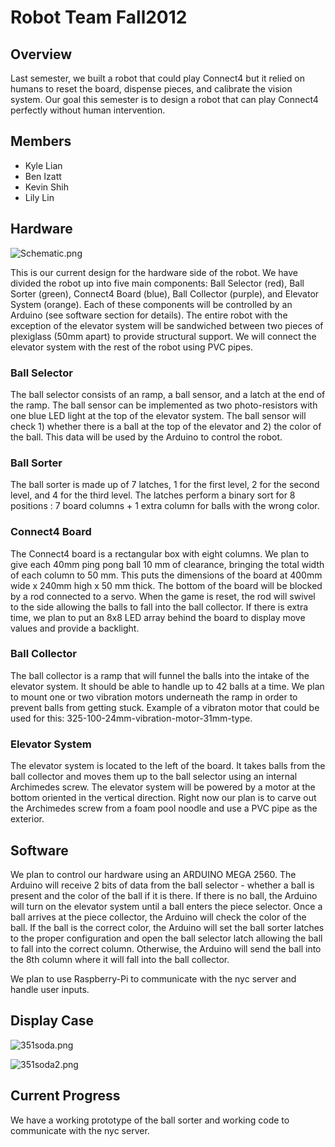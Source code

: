 Robot Team Fall2012
===================

Overview
--------

Last semester, we built a robot that could play Connect4 but it relied on humans to reset the board, dispense pieces, and calibrate the vision system. Our goal this semester is to design a robot that can play Connect4 perfectly without human intervention.

Members
-------

-   Kyle Lian
-   Ben Izatt
-   Kevin Shih
-   Lily Lin

Hardware
--------

![](Schematic.png "Schematic.png")

This is our current design for the hardware side of the robot. We have divided the robot up into five main components: Ball Selector (red), Ball Sorter (green), Connect4 Board (blue), Ball Collector (purple), and Elevator System (orange). Each of these components will be controlled by an Arduino (see software section for details). The entire robot with the exception of the elevator system will be sandwiched between two pieces of plexiglass (50mm apart) to provide structural support. We will connect the elevator system with the rest of the robot using PVC pipes.

### Ball Selector

The ball selector consists of an ramp, a ball sensor, and a latch at the end of the ramp. The ball sensor can be implemented as two photo-resistors with one blue LED light at the top of the elevator system. The ball sensor will check 1) whether there is a ball at the top of the elevator and 2) the color of the ball. This data will be used by the Arduino to control the robot.

### Ball Sorter

The ball sorter is made up of 7 latches, 1 for the first level, 2 for the second level, and 4 for the third level. The latches perform a binary sort for 8 positions : 7 board columns + 1 extra column for balls with the wrong color.

### Connect4 Board

The Connect4 board is a rectangular box with eight columns. We plan to give each 40mm ping pong ball 10 mm of clearance, bringing the total width of each column to 50 mm. This puts the dimensions of the board at 400mm wide x 240mm high x 50 mm thick. The bottom of the board will be blocked by a rod connected to a servo. When the game is reset, the rod will swivel to the side allowing the balls to fall into the ball collector. If there is extra time, we plan to put an 8x8 LED array behind the board to display move values and provide a backlight.

### Ball Collector

The ball collector is a ramp that will funnel the balls into the intake of the elevator system. It should be able to handle up to 42 balls at a time. We plan to mount one or two vibration motors underneath the ramp in order to prevent balls from getting stuck. Example of a vibraton motor that could be used for this: 325-100-24mm-vibration-motor-31mm-type.

### Elevator System

The elevator system is located to the left of the board. It takes balls from the ball collector and moves them up to the ball selector using an internal Archimedes screw. The elevator system will be powered by a motor at the bottom oriented in the vertical direction. Right now our plan is to carve out the Archimedes screw from a foam pool noodle and use a PVC pipe as the exterior.

Software
--------

We plan to control our hardware using an ARDUINO MEGA 2560. The Arduino will receive 2 bits of data from the ball selector - whether a ball is present and the color of the ball if it is there. If there is no ball, the Arduino will turn on the elevator system until a ball enters the piece selector. Once a ball arrives at the piece collector, the Arduino will check the color of the ball. If the ball is the correct color, the Arduino will set the ball sorter latches to the proper configuration and open the ball selector latch allowing the ball to fall into the correct column. Otherwise, the Arduino will send the ball into the 8th column where it will fall into the ball collector.

We plan to use Raspberry-Pi to communicate with the nyc server and handle user inputs.

Display Case
------------

![](351soda.png "351soda.png")

![](351soda2.png "351soda2.png")

Current Progress
----------------

We have a working prototype of the ball sorter and working code to communicate with the nyc server.
